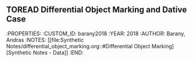 ## TOREAD Differential Object Marking and Dative Case
:PROPERTIES:
:CUSTOM_ID: barany2018
:YEAR:      2018
:AUTHOR:    Barany, Andras
:NOTES:     [[file:Synthetic Notes/differential_object_marking.org::#Differential Object Marking][Synthetic Notes - Data]]
:END:
